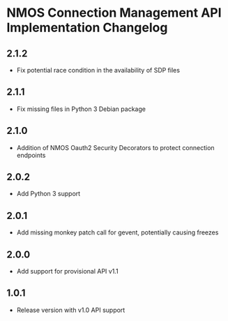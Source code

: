 # NMOS Connection Management API Implementation Changelog

## 2.1.2
- Fix potential race condition in the availability of SDP files

## 2.1.1
- Fix missing files in Python 3 Debian package

## 2.1.0
- Addition of NMOS Oauth2 Security Decorators to protect connection endpoints

## 2.0.2
- Add Python 3 support

## 2.0.1
- Add missing monkey patch call for gevent, potentially causing freezes

## 2.0.0
- Add support for provisional API v1.1

## 1.0.1
- Release version with v1.0 API support

